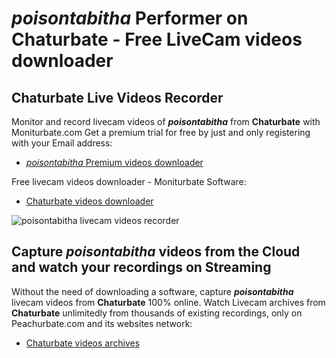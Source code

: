 # _poisontabitha_ Performer on Chaturbate - Free LiveCam videos downloader

## Chaturbate Live Videos Recorder

Monitor and record livecam videos of **_poisontabitha_** from **Chaturbate** with Moniturbate.com
Get a premium trial for free by just and only registering with your Email address:
* [_poisontabitha_ Premium videos downloader](https://moniturbate.com/request-demo-licence-key.html)

Free livecam videos downloader - Moniturbate Software:
* [Chaturbate videos downloader](https://moniturbate.com/moniturbate-download-software.html)

![_poisontabitha_ livecam videos recorder](https://peachurnet.com/templates/moniturbate-software.png)


## Capture _poisontabitha_ videos from the Cloud and watch your recordings on Streaming

Without the need of downloading a software, capture **_poisontabitha_** livecam videos from **Chaturbate** 100% online.
Watch Livecam archives from **Chaturbate** unlimitedly from thousands of existing recordings, only on Peachurbate.com and its websites network:
* [Chaturbate videos archives](https://peachurnet.com/)